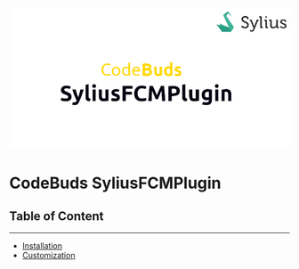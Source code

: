 # [![](docs/images/codebuds_fcm_plugin_header.png)](https://codebuds.com)

# CodeBuds SyliusFCMPlugin

## Table of Content

***

- [Installation](docs/installation.md)
- [Customization](docs/customization.md)
